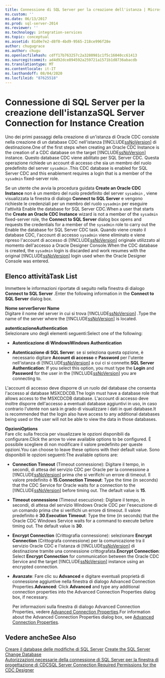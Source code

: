 ```yaml
---
title: Connessione di SQL Server per la creazione dell'istanza | Microsoft Docs
ms.custom: ''
ms.date: 06/13/2017
ms.prod: sql-server-2014
ms.reviewer: ''
ms.technology: integration-services
ms.topic: conceptual
ms.assetid: 81d0e7e2-d8f0-4bd9-9565-218ce996f28e
author: chugugrace
ms.author: chugu
ms.openlocfilehash: cdff17b763257c2a3280981c1f5c16040cc61413
ms.sourcegitcommit: ad4d92dce894592a259721a1571b1d8736abacdb
ms.translationtype: MT
ms.contentlocale: it-IT
ms.lasthandoff: 08/04/2020
ms.locfileid: "87625518"
---
```

# <a name="sql-server-connection-for-instance-creation"></a><span data-ttu-id="f72f3-102">Connessione di SQL Server per la creazione dell'istanza</span><span class="sxs-lookup"><span data-stu-id="f72f3-102">SQL Server Connection for Instance Creation</span></span>
  <span data-ttu-id="f72f3-103">Uno dei primi passaggi della creazione di un'istanza di Oracle CDC consiste nella creazione di un database CDC nell'istanza [!INCLUDE[ssNoVersion](../../includes/ssnoversion-md.md)] di destinazione.</span><span class="sxs-lookup"><span data-stu-id="f72f3-103">One of the first steps when creating an Oracle CDC Instance is the creation of a CDC database on the target [!INCLUDE[ssNoVersion](../../includes/ssnoversion-md.md)] instance.</span></span> <span data-ttu-id="f72f3-104">Questo database CDC viene abilitato per SQL Server CDC. Questa operazione richiede un account di accesso che sia un membro del ruolo predefinito del server `sysadmin` .</span><span class="sxs-lookup"><span data-stu-id="f72f3-104">This CDC database is enabled for SQL Server CDC and this enablement requires a login that is a member of the `sysadmin` fixed-server role.</span></span>  
  
 <span data-ttu-id="f72f3-105">Se un utente che avvia la procedura guidata **Create an Oracle CDC Instance** non è un membro del ruolo predefinito del server `sysadmin` , viene visualizzata la finestra di dialogo **Connect to SQL Server** e vengono richieste le credenziali per un membro del ruolo `sysadmin` per eseguire l'attività Enable the database for SQL Server CDC.</span><span class="sxs-lookup"><span data-stu-id="f72f3-105">When a user that starts the **Create an Oracle CDC Instance** wizard is not a member of the `sysadmin` fixed-server role, the **Connect to SQL Server** dialog box opens and requests the credentials for a member of the `sysadmin` role to carry out the Enable the database for SQL Server CDC task.</span></span> <span data-ttu-id="f72f3-106">Quando viene creato il database CDC, l'account di accesso `sysadmin` viene eliminato e viene ripreso l'account di accesso di [!INCLUDE[ssNoVersion](../../includes/ssnoversion-md.md)] originale utilizzato al momento dell'accesso a Oracle Designer Console.</span><span class="sxs-lookup"><span data-stu-id="f72f3-106">When the CDC database is created, the `sysadmin` login is discarded and work resumes with the original [!INCLUDE[ssNoVersion](../../includes/ssnoversion-md.md)] login used when the Oracle Designer Console was entered.</span></span>  
  
## <a name="task-list"></a><span data-ttu-id="f72f3-107">Elenco attività</span><span class="sxs-lookup"><span data-stu-id="f72f3-107">Task List</span></span>  
 <span data-ttu-id="f72f3-108">Immettere le informazioni riportate di seguito nella finestra di dialogo **Connect to SQL Server** .</span><span class="sxs-lookup"><span data-stu-id="f72f3-108">Enter the following information in the **Connect to SQL Server** dialog box.</span></span>  
  
 <span data-ttu-id="f72f3-109">**Nome server**</span><span class="sxs-lookup"><span data-stu-id="f72f3-109">**Server Name**</span></span>  
 <span data-ttu-id="f72f3-110">Digitare il nome del server in cui si trova [!INCLUDE[ssNoVersion](../../includes/ssnoversion-md.md)] .</span><span class="sxs-lookup"><span data-stu-id="f72f3-110">Type the name of the server where the [!INCLUDE[ssNoVersion](../../includes/ssnoversion-md.md)] is located.</span></span>  
  
 <span data-ttu-id="f72f3-111">**autenticazione**</span><span class="sxs-lookup"><span data-stu-id="f72f3-111">**Authentication**</span></span>  
 <span data-ttu-id="f72f3-112">Selezionare uno degli elementi seguenti:</span><span class="sxs-lookup"><span data-stu-id="f72f3-112">Select one of the following:</span></span>  
  
-   <span data-ttu-id="f72f3-113">**Autenticazione di Windows**</span><span class="sxs-lookup"><span data-stu-id="f72f3-113">**Windows Authentication**</span></span>  
  
-   <span data-ttu-id="f72f3-114">**Autenticazione di SQL Server**: se si seleziona questa opzione, è necessario digitare **Account di accesso** e **Password** per l'utente nell'istanza di [!INCLUDE[ssNoVersion](../../includes/ssnoversion-md.md)] a cui ci si connette.</span><span class="sxs-lookup"><span data-stu-id="f72f3-114">**SQL Server Authentication**: If you select this option, you must type the **Login** and **Password** for the user in the [!INCLUDE[ssNoVersion](../../includes/ssnoversion-md.md)] you are connecting to.</span></span>  
  
 <span data-ttu-id="f72f3-115">L'account di accesso deve disporre di un ruolo del database che consenta l'accesso al database MSXCDCDB.</span><span class="sxs-lookup"><span data-stu-id="f72f3-115">The login must have a database role that allows access to the MSXCDCDB database.</span></span> <span data-ttu-id="f72f3-116">L'account di accesso deve inoltre disporre dell'accesso a eventuali database aggiuntivi in uso, in caso contrario l'utente non sarà in grado di visualizzare i dati in quei database.</span><span class="sxs-lookup"><span data-stu-id="f72f3-116">It is recommended that the login also have access to any additional databases being used or the user will not be able to view the data in those databases.</span></span>  
  
 <span data-ttu-id="f72f3-117">**Opzioni**</span><span class="sxs-lookup"><span data-stu-id="f72f3-117">**Options**</span></span>  
 <span data-ttu-id="f72f3-118">Fare clic sulla freccia per visualizzare le opzioni disponibili da configurare.</span><span class="sxs-lookup"><span data-stu-id="f72f3-118">Click the arrow to view available options to be configured.</span></span> <span data-ttu-id="f72f3-119">È possibile scegliere di non modificare il valore predefinito per queste opzioni.</span><span class="sxs-lookup"><span data-stu-id="f72f3-119">You can choose to leave these options with their default value.</span></span> <span data-ttu-id="f72f3-120">Sono disponibili le opzioni seguenti:</span><span class="sxs-lookup"><span data-stu-id="f72f3-120">The available options are:</span></span>  
  
-   <span data-ttu-id="f72f3-121">**Connection Timeout** (Timeout connessione): Digitare il tempo, in secondi, di attesa del servizio CDC per Oracle per la connessione a [!INCLUDE[ssNoVersion](../../includes/ssnoversion-md.md)] prima che si verifichi un errore di timeout. Il valore predefinito è **15**.</span><span class="sxs-lookup"><span data-stu-id="f72f3-121">**Connection Timeout**: Type the time (in seconds) that the CDC Service for Oracle waits for a connection to the [!INCLUDE[ssNoVersion](../../includes/ssnoversion-md.md)] before timing out. The default value is **15**.</span></span>  
  
-   <span data-ttu-id="f72f3-122">**Timeout connessione** (Timeout esecuzione): Digitare il tempo, in secondi, di attesa del servizio Windows Oracle CDC per l'esecuzione di un comando prima che si verifichi un errore di timeout. Il valore predefinito è **30**.</span><span class="sxs-lookup"><span data-stu-id="f72f3-122">**Execution Timeout**: Type the time (in seconds) that the Oracle CDC Windows Service waits for a command to execute before timing out. The default value is **30**.</span></span>  
  
-   <span data-ttu-id="f72f3-123">**Encrypt Connection** (Crittografia connessione): selezionare **Encrypt Connection** (Crittografa connessione) per la comunicazione tra il servizio Oracle CDC e l'istanza di [!INCLUDE[ssNoVersion](../../includes/ssnoversion-md.md)] di destinazione tramite una connessione crittografata.</span><span class="sxs-lookup"><span data-stu-id="f72f3-123">**Encrypt Connection**: Select **Encrypt Connection** for communication between the Oracle CDC Service and the target [!INCLUDE[ssNoVersion](../../includes/ssnoversion-md.md)] instance using an encrypted connection.</span></span>  
  
-   <span data-ttu-id="f72f3-124">**Avanzate**: Fare clic su **Advanced** e digitare eventuali proprietà di connessione aggiuntive nella finestra di dialogo Advanced Connection Properties.</span><span class="sxs-lookup"><span data-stu-id="f72f3-124">**Advanced**: Click **Advanced** and type any additional connection properties into the Advanced Connection Properties dialog box, if necessary.</span></span>  
  
     <span data-ttu-id="f72f3-125">Per informazioni sulla finestra di dialogo Advanced Connection Properties, vedere [Advanced Connection Properties](advanced-connection-properties.md).</span><span class="sxs-lookup"><span data-stu-id="f72f3-125">For information about the Advanced Connection Properties dialog box, see [Advanced Connection Properties](advanced-connection-properties.md).</span></span>  
  
## <a name="see-also"></a><span data-ttu-id="f72f3-126">Vedere anche</span><span class="sxs-lookup"><span data-stu-id="f72f3-126">See Also</span></span>  
 <span data-ttu-id="f72f3-127">[Creare il database delle modifiche di SQL Server](create-the-sql-server-change-database.md) </span><span class="sxs-lookup"><span data-stu-id="f72f3-127">[Create the SQL Server Change Database](create-the-sql-server-change-database.md) </span></span>  
 [<span data-ttu-id="f72f3-128">Autorizzazioni necessarie della connessione di SQL Server per la finestra di progettazione di CDC</span><span class="sxs-lookup"><span data-stu-id="f72f3-128">SQL Server Connection Required Permissions for the CDC Designer</span></span>](sql-server-connection-required-permissions-for-the-cdc-designer.md)  
  
  
